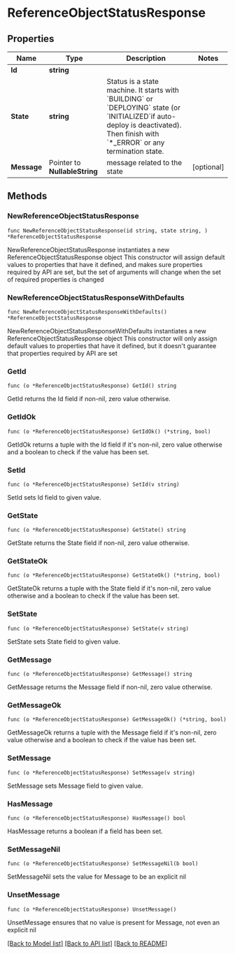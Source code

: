 # ReferenceObjectStatusResponse

## Properties

Name | Type | Description | Notes
------------ | ------------- | ------------- | -------------
**Id** | **string** |  | 
**State** | **string** | Status is a state machine. It starts with &#x60;BUILDING&#x60; or &#x60;DEPLOYING&#x60; state (or &#x60;INITIALIZED&#x60;if auto-deploy is deactivated). Then finish with &#x60;*_ERROR&#x60; or any termination state.  | 
**Message** | Pointer to **NullableString** | message related to the state | [optional] 

## Methods

### NewReferenceObjectStatusResponse

`func NewReferenceObjectStatusResponse(id string, state string, ) *ReferenceObjectStatusResponse`

NewReferenceObjectStatusResponse instantiates a new ReferenceObjectStatusResponse object
This constructor will assign default values to properties that have it defined,
and makes sure properties required by API are set, but the set of arguments
will change when the set of required properties is changed

### NewReferenceObjectStatusResponseWithDefaults

`func NewReferenceObjectStatusResponseWithDefaults() *ReferenceObjectStatusResponse`

NewReferenceObjectStatusResponseWithDefaults instantiates a new ReferenceObjectStatusResponse object
This constructor will only assign default values to properties that have it defined,
but it doesn't guarantee that properties required by API are set

### GetId

`func (o *ReferenceObjectStatusResponse) GetId() string`

GetId returns the Id field if non-nil, zero value otherwise.

### GetIdOk

`func (o *ReferenceObjectStatusResponse) GetIdOk() (*string, bool)`

GetIdOk returns a tuple with the Id field if it's non-nil, zero value otherwise
and a boolean to check if the value has been set.

### SetId

`func (o *ReferenceObjectStatusResponse) SetId(v string)`

SetId sets Id field to given value.


### GetState

`func (o *ReferenceObjectStatusResponse) GetState() string`

GetState returns the State field if non-nil, zero value otherwise.

### GetStateOk

`func (o *ReferenceObjectStatusResponse) GetStateOk() (*string, bool)`

GetStateOk returns a tuple with the State field if it's non-nil, zero value otherwise
and a boolean to check if the value has been set.

### SetState

`func (o *ReferenceObjectStatusResponse) SetState(v string)`

SetState sets State field to given value.


### GetMessage

`func (o *ReferenceObjectStatusResponse) GetMessage() string`

GetMessage returns the Message field if non-nil, zero value otherwise.

### GetMessageOk

`func (o *ReferenceObjectStatusResponse) GetMessageOk() (*string, bool)`

GetMessageOk returns a tuple with the Message field if it's non-nil, zero value otherwise
and a boolean to check if the value has been set.

### SetMessage

`func (o *ReferenceObjectStatusResponse) SetMessage(v string)`

SetMessage sets Message field to given value.

### HasMessage

`func (o *ReferenceObjectStatusResponse) HasMessage() bool`

HasMessage returns a boolean if a field has been set.

### SetMessageNil

`func (o *ReferenceObjectStatusResponse) SetMessageNil(b bool)`

 SetMessageNil sets the value for Message to be an explicit nil

### UnsetMessage
`func (o *ReferenceObjectStatusResponse) UnsetMessage()`

UnsetMessage ensures that no value is present for Message, not even an explicit nil

[[Back to Model list]](../README.md#documentation-for-models) [[Back to API list]](../README.md#documentation-for-api-endpoints) [[Back to README]](../README.md)


